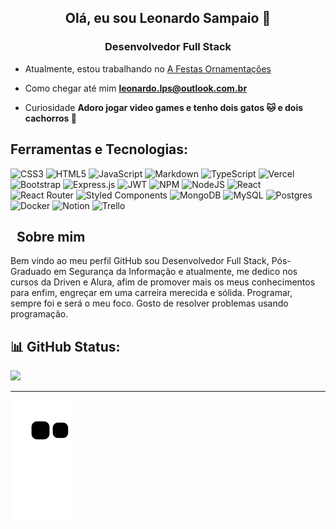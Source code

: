 <h2 align="center">Olá, eu sou Leonardo Sampaio 👋 </h2>
<h3 align="center">Desenvolvedor Full Stack</h3>

-  Atualmente, estou trabalhando no [A Festas Ornamentações](https://github.com/AFestas)

-  Como chegar até mim **leonardo.lps@outlook.com.br**

-  Curiosidade **Adoro jogar video games e tenho dois gatos :cat: e dois cachorros :dog:**

  
## Ferramentas e Tecnologias:

![CSS3](https://img.shields.io/badge/css3-%231572B6.svg?style=flat&logo=css3&logoColor=white) 
![HTML5](https://img.shields.io/badge/html5-%23E34F26.svg?style=flat&logo=html5&logoColor=white) 
![JavaScript](https://img.shields.io/badge/javascript-%23323330.svg?style=flat&logo=javascript&logoColor=%23F7DF1E) 
![Markdown](https://img.shields.io/badge/markdown-%23000000.svg?style=flat&logo=markdown&logoColor=white) 
![TypeScript](https://img.shields.io/badge/typescript-%23007ACC.svg?style=flat&logo=typescript&logoColor=white) 
![Vercel](https://img.shields.io/badge/vercel-%23000000.svg?style=flat&logo=vercel&logoColor=white) 
![Bootstrap](https://img.shields.io/badge/bootstrap-%23563D7C.svg?style=flat&logo=bootstrap&logoColor=white)
![Express.js](https://img.shields.io/badge/express.js-%23404d59.svg?style=flat&logo=express&logoColor=%2361DAFB) 
![JWT](https://img.shields.io/badge/JWT-black?style=flat&logo=JSON%20web%20tokens) 
![NPM](https://img.shields.io/badge/NPM-%23000000.svg?style=flat&logo=npm&logoColor=white) 
![NodeJS](https://img.shields.io/badge/node.js-6DA55F?style=flat&logo=node.js&logoColor=white) 
![React](https://img.shields.io/badge/react-%2320232a.svg?style=flat&logo=react&logoColor=%2361DAFB) 
![React Router](https://img.shields.io/badge/React_Router-CA4245?style=flat&logo=react-router&logoColor=white) 
![Styled Components](https://img.shields.io/badge/styled--components-DB7093?style=flat&logo=styled-components&logoColor=white) 
![MongoDB](https://img.shields.io/badge/MongoDB-%234ea94b.svg?style=flat&logo=mongodb&logoColor=white) 
![MySQL](https://img.shields.io/badge/mysql-%2300f.svg?style=flat&logo=mysql&logoColor=white) 
![Postgres](https://img.shields.io/badge/postgres-%23316192.svg?style=flat&logo=postgresql&logoColor=white)
![Docker](https://img.shields.io/badge/docker-%230db7ed.svg?style=flat&logo=docker&logoColor=white) 
![Notion](https://img.shields.io/badge/Notion-%23000000.svg?style=flat&logo=notion&logoColor=white) 
![Trello](https://img.shields.io/badge/Trello-%23026AA7.svg?style=flat&logo=Trello&logoColor=white)

<!--
//![Python](https://img.shields.io/badge/python-3670A0?style=flat&logo=python&logoColor=ffdd54) 
//![Java](https://img.shields.io/badge/java-%23ED8B00.svg?style=flat&logo=java&logoColor=white) 
//![Netlify](https://img.shields.io/badge/netlify-%23000000.svg?style=flat&logo=netlify&logoColor=#00C7B7) 
//![Heroku](https://img.shields.io/badge/heroku-%23430098.svg?style=flat&logo=heroku&logoColor=white) 
//![Angular](https://img.shields.io/badge/angular-%23DD0031.svg?style=flat&logo=angular&logoColor=white) 
//![Flask](https://img.shields.io/badge/flask-%23000.svg?style=flat&logo=flask&logoColor=white) 
//![Insomnia](https://img.shields.io/badge/Insomnia-black?style=flat&logo=insomnia&logoColor=5849BE) 
//![NestJS](https://img.shields.io/badge/nestjs-%23E0234E.svg?style=flat&logo=nestjs&logoColor=white) 
//![SASS](https://img.shields.io/badge/SASS-hotpink.svg?style=flat&logo=SASS&logoColor=white) 
//![Spring](https://img.shields.io/badge/spring-%236DB33F.svg?style=flat&logo=spring&logoColor=white) 
//![Apache](https://img.shields.io/badge/apache-%23D42029.svg?style=flat&logo=apache&logoColor=white) 
//![MicrosoftSQLServer](https://img.shields.io/badge/Microsoft%20SQL%20Sever-CC2927?style=flat&logo=microsoft%20sql%20server&logoColor=white) 
//![SQLite](https://img.shields.io/badge/sqlite-%2307405e.svg?style=flat&logo=sqlite&logoColor=white) 
//![Figma](https://img.shields.io/badge/figma-%23F24E1E.svg?style=flat&logo=figma&logoColor=white) 
//![Pandas](https://img.shields.io/badge/pandas-%23150458.svg?style=flat&logo=pandas&logoColor=white) 
//![ESLint](https://img.shields.io/badge/ESLint-4B3263?style=flat&logo=eslint&logoColor=white) 
//![Postman](https://img.shields.io/badge/Postman-FF6C37?style=flat&logo=postman&logoColor=white) 
//![Swagger](https://img.shields.io/badge/-Swagger-%23Clojure?style=flat&logo=swagger&logoColor=white) 
-->


## &nbsp; Sobre mim

Bem vindo ao meu perfil GitHub sou Desenvolvedor Full Stack, Pós-Graduado em Segurança da Informação e atualmente, me dedico nos cursos da Driven e Alura, 
afim de promover mais os meus conhecimentos para enfim, engreçar em uma carreira merecida e sólida. Programar, sempre foi e será o meu foco. Gosto de resolver 
problemas usando programação. 



## 📊 GitHub Status:
<img height="150em" src="https://github-readme-stats.vercel.app/api/top-langs/?username=leopsam&layout=compact&langs_count=7&theme=github_dark"/>

<!--<img align="center" alt="leo-pic" height="150" style="border-radius:50px;" src="https://clubedosgeeks.com.br/wp-content/uploads/2016/01/dormrm.gif">-->

---
![Snake animation](https://github.com/leopsam/leopsam/blob/output/github-contribution-grid-snake.svg)
